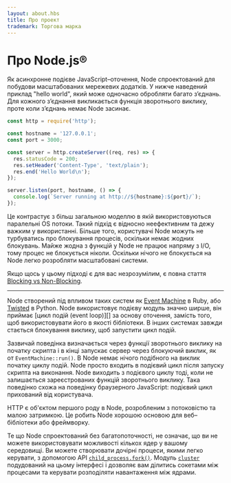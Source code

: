 ```yaml
---
layout: about.hbs
title: Про проект
trademark: Торгова марка
---
```

# Про Node.js&reg;

Як асинхронне подієве JavaScript–оточення, Node спроектований для побудови
масштабованих мережевих додатків. У нижче наведений приклад "hello world", який
може одночасно обробляти багато з’єднань. Для кожного з’єднання викликається
функція зворотнього виклику, проте коли з’єднань немає Node засинає.

```javascript
const http = require('http');

const hostname = '127.0.0.1';
const port = 3000;

const server = http.createServer((req, res) => {
  res.statusCode = 200;
  res.setHeader('Content-Type', 'text/plain');
  res.end('Hello World\n');
});

server.listen(port, hostname, () => {
  console.log(`Server running at http://${hostname}:${port}/`);
});
```

Це контрастує з більш загальною моделлю в якій використовуються паралельні OS
потоки. Такий підхід є відносно неефективним та дежу важким у використанні.
Більше того, користувачі Node можуть не турбуватись про блокування процесів,
оскільки немає жодних блокувань. Майже жодна з функцій у Node
не працює напряму з I/O, тому процес не блокується ніколи. Оскільки нічого
не блокується на Node легко розробляти масштабовані системи.

Якщо щось у цьому підході є для вас незрозумілим, є повна стаття
[Blocking vs Non-Blocking][].

---

Node створений під впливом таких систем як [Event Machine][] в Ruby, або
[Twisted][] в Python. Node використовує подієву модуль значно ширше,
він приймає [цикл подій (event loop)][] за основу оточення, замість того,
щоб використовувати його в якості бібліотеки. В інших системах завжди стається
блокування виклику, щоб запустити цикл подій.

Зазвичай поведінка визначається через функції зворотнього виклику на початку
скрипта і в кінці запускає сервер через блокуючий виклик,
як от `EventMachine::run()`. В Node немає нічого подібного на виклик початку
циклу подій. Node просто входить в подієвий цикл після запуску скрипта на
виконання. Node виходить з подієвого циклу тоді, коли не залишається
зареєстрованих функцій зворотнього виклику. Така поведінко схожа на поведінку
браузерного JavaScript: подієвий цикл прихований від користувача.

HTTP є об'єктом першого роду в Node, розробленим з потоковістю та малою затримкою. Це робить Node хорошою основою для веб–бібліотеки або фреймворку.

Те що Node спроектований без багатопоточності, не означає, що ви не можете
використовувати можливості кількох ядер у вашому середовищі. Ви можете
створювати дочірні процеси, якими легко керувати, з допомогою API
[`child_process.fork()`][]. Модуль [`cluster`][] подудований на цьому інтерфесі
і дозволяє вам ділитись сокетами між процесами та керувати розподіляти
навантаження між ядрами.

[Blocking vs Non-Blocking]: https://github.com/nodejs/node/blob/master/doc/topics/blocking-vs-non-blocking.md
[`child_process.fork()`]: https://nodejs.org/api/child_process.html#child_process_child_process_fork_modulepath_args_options
[`cluster`]: https://nodejs.org/api/cluster.html
[event loop]: https://github.com/nodejs/node/blob/master/doc/topics/the-event-loop-timers-and-nexttick.md
[Event Machine]: http://rubyeventmachine.com/
[Twisted]: http://twistedmatrix.com/
